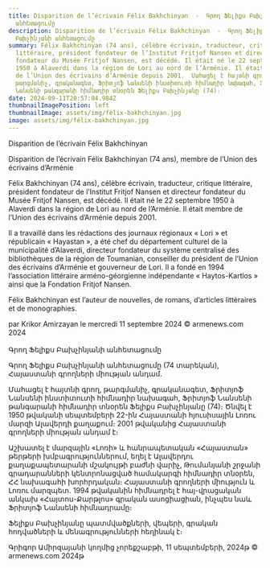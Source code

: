 ```yaml
---
title: Disparition de l’écrivain Félix Bakhchinyan  -  Գրող Ֆելիքս Բախչինյանի
  անհետացումը
description: Disparition de l’écrivain Félix Bakhchinyan  -  Գրող Ֆելիքս
  Բախչինյանի անհետացումը
summary: Félix Bakhchinyan (74 ans), célèbre écrivain, traducteur, critique
  littéraire, président fondateur de l’Institut Fritjof Nansen et directeur
  fondateur du Musée Fritjof Nansen, est décédé. Il était né le 22 septembre
  1950 à Alaverdi dans la région de Lori au nord de l’Arménie. Il était membre
  de l’Union des écrivains d’Arménie depuis 2001.  Մահացել է հայտնի գրող,
  թարգմանիչ, գրականագետ, Ֆրիտյոֆ Նանսենի ինստիտուտի հիմնադիր նախագահ, Ֆրիտյոֆ
  Նանսենի թանգարանի հիմնադիր տնօրեն Ֆելիքս Բախչինյանը (74)։
date: 2024-09-11T20:57:04.984Z
thumbnailImagePosition: left
thumbnailImage: assets/img/félix-bakhchinyan.jpg
image: assets/img/félix-bakhchinyan.jpg
---
```

Disparition de l’écrivain Félix Bakhchinyan

Disparition de l’écrivain Félix Bakhchinyan (74 ans), membre de l’Union des écrivains d’Arménie

Félix Bakhchinyan (74 ans), célèbre écrivain, traducteur, critique littéraire, président fondateur de l’Institut Fritjof Nansen et directeur fondateur du Musée Fritjof Nansen, est décédé.
Il était né le 22 septembre 1950 à Alaverdi dans la région de Lori au nord de l’Arménie. Il était membre de l’Union des écrivains d’Arménie depuis 2001.

Il a travaillé dans les rédactions des journaux régionaux « Lori » et républicain « Hayastan », a été chef du département culturel de la municipalité d’Alaverdi, directeur fondateur du système centralisé des bibliothèques de la région de Toumanian, conseiller du président de l’Union des écrivains d’Arménie et gouverneur de Lori. Il a fondé en 1994 l’association littéraire arméno-géorgienne indépendante « Haytos-Kartlos » ainsi que la Fondation Fritjof Nansen.

Félix Bakhchinyan est l’auteur de nouvelles, de romans, d’articles littéraires et de monographies.

par Krikor Amirzayan le mercredi 11 septembre 2024
© armenews.com 2024\
\
Գրող Ֆելիքս Բախչինյանի անհետացումը

Գրող Ֆելիքս Բախչինյանի անհետացումը (74 տարեկան), Հայաստանի գրողների միության անդամ.

Մահացել է հայտնի գրող, թարգմանիչ, գրականագետ, Ֆրիտյոֆ Նանսենի ինստիտուտի հիմնադիր նախագահ, Ֆրիտյոֆ Նանսենի թանգարանի հիմնադիր տնօրեն Ֆելիքս Բախչինյանը (74)։
Ծնվել է 1950 թվականի սեպտեմբերի 22-ին Հայաստանի հյուսիսային Լոռու մարզի Ալավերդի քաղաքում։ 2001 թվականից Հայաստանի գրողների միության անդամ է։

Աշխատել է մարզային «Լոռի» և հանրապետական ​​«Հայաստան» թերթերի խմբագրություններում, եղել է Ալավերդու քաղաքապետարանի մշակույթի բաժնի վարիչ, Թումանյանի շրջանի գրադարանների կենտրոնացված համակարգի հիմնադիր տնօրեն, ՀՀ նախագահի խորհրդական։ Հայաստանի գրողների միություն և Լոռու մարզպետ. 1994 թվականին հիմնադրել է հայ-վրացական անկախ «Հայտոս-Քարթլոս» գրական ասոցիացիան, ինչպես նաև Ֆրիտյոֆ Նանսենի հիմնադրամը։

Ֆելիքս Բախչինյանը պատմվածքների, վեպերի, գրական հոդվածների և մենագրությունների հեղինակ է։

Գրիգոր Ամիրզայանի կողմից չորեքշաբթի, 11 սեպտեմբերի, 2024թ
© armenews.com 2024թ